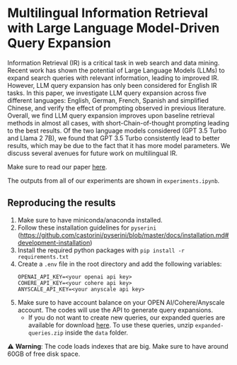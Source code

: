 # Multilingual Information Retrieval with Large Language Model-Driven Query Expansion
Information Retrieval (IR) is a critical task in web search and data mining.
Recent work has shown the potential of Large Language Models (LLMs) to expand search queries with relevant information, leading to improved IR.
However, LLM query expansion has only been considered for English IR tasks.
In this paper, we investigate LLM query expansion across five different languages: English, German, French, Spanish and simplified Chinese, and verify the effect of prompting observed in previous literature. Overall, we find LLM query expansion improves upon baseline retrieval methods in almost all cases, with short-Chain-of-thought prompting leading to the best results. Of the two language models considered (GPT 3.5 Turbo and Llama 2 7B), we found that GPT 3.5 Turbo consistently lead to better results, which may be due to the fact that it has more model parameters. We discuss several avenues for future work on multilingual IR.

Make sure to read our paper [here](paper.pdf).

The outputs from all of our experiments are shown in `experiments.ipynb`.

## Reproducing the results
1. Make sure to have miniconda/anaconda installed.
2. Follow these installation guidelines for `pyserini` (https://github.com/castorini/pyserini/blob/master/docs/installation.md#development-installation)
3. Install the required python packages with `pip install -r requirements.txt`
4. Create a `.env` file in the root directory and add the following variables:
    ```
    OPENAI_API_KEY=<your openai api key>
    COHERE_API_KEY=<your cohere api key>
    ANYSCALE_API_KEY=<your anyscale api key>
    ```
5. Make sure to have account balance on your OPEN AI/Cohere/Anyscale account. The codes will use the API to generate query expansions.
    - If you do not want to create new queries, our expanded queries are available for download [here](https://drive.google.com/file/d/1axe5vcsMYgsj8wougg0cRA9n1I_qNfF2/view?usp=sharing). To use these queries, unzip `expanded-queries.zip` inside the `data` folder.

⚠️ **Warning**: The code loads indexes that are big. Make sure to have around 60GB of free disk space.
